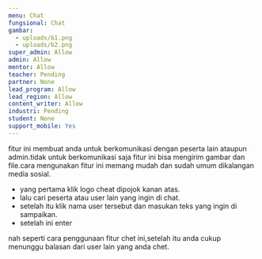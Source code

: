```yaml
---
menu: Chat
fungsional: Chat
gambar:
  - uploads/b1.png
  - uploads/b2.png
super_admin: Allow
admin: Allow
mentor: Allow
teacher: Pending
partner: None
lead_program: Allow
lead_region: Allow
content_writer: Allow
industri: Pending
student: None
support_mobile: Yes
---
```

fitur ini membuat anda untuk berkomunikasi dengan peserta lain ataupun admin.tidak untuk berkomunikasi saja fitur ini bisa mengirim gambar dan file.cara mengunakan fitur ini memang mudah dan sudah umum dikalangan media sosial.

* yang pertama klik logo cheat dipojok kanan atas.
* lalu cari peserta atau user lain yang ingin di chat.
* setelah itu klik nama user tersebut dan masukan teks yang ingin di sampaikan.
* setelah ini enter 

nah seperti cara penggunaan fitur chet ini,setelah itu anda cukup menunggu balasan dari user lain yang anda chet.